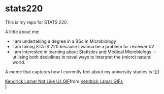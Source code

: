 # stats220

This is my repo for STATS 220. 

A little about me:

- I am undertaking a degree in a BSc in Microbiology
- I am taking STATS 220 because I wanna be a problem for reviewer #2  
- I am interested in learning about Statistics and Medical Microbiology -- utilising both deciplines in novel ways to interpret the (micro) natural world.  

A meme that captures how I currently feel about my university studies is ![](<div class="tenor-gif-embed" data-postid="18345010273510937572" data-share-method="host" data-aspect-ratio="1.76596" data-width="100%"><a href="https://tenor.com/view/kendrick-lamar-not-like-us-pi%C3%B1ata-owl-ovo-gif-18345010273510937572">Kendrick Lamar Not Like Us GIF</a>from <a href="https://tenor.com/search/kendrick+lamar-gifs">Kendrick Lamar GIFs</a></div> <script type="text/javascript" async src="https://tenor.com/embed.js"></script>) 
